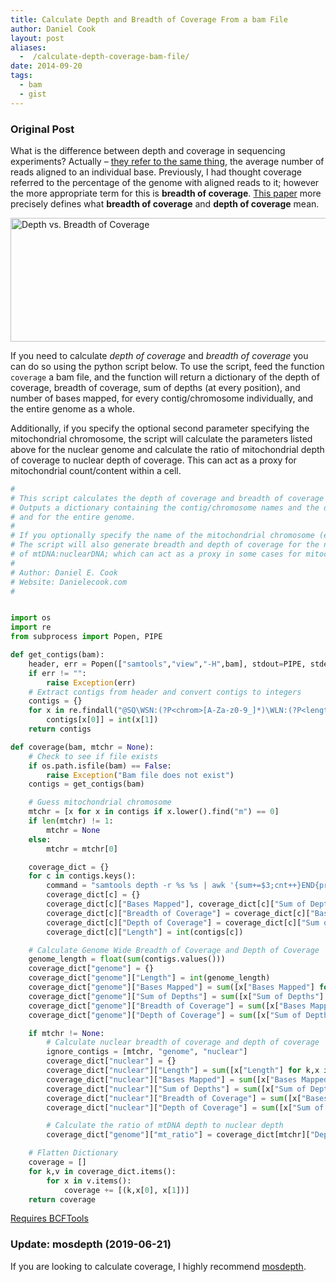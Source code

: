 ```yaml
---
title: Calculate Depth and Breadth of Coverage From a bam File
author: Daniel Cook
layout: post
aliases:
  -  /calculate-depth-coverage-bam-file/
date: 2014-09-20
tags:
  - bam
  - gist
---
```


### Original Post

What is the difference between depth and coverage in sequencing experiments? Actually &#8211; [they refer to the same thing][1], the average number of reads aligned to an individual base. Previously, I had thought coverage referred to the percentage of the genome with aligned reads to it; however the more appropriate term for this is **breadth of coverage**. [This paper][2] more precisely defines what **breadth of coverage** and **depth of coverage** mean.

<img src="/doc.png" alt="Depth vs. Breadth of Coverage" width="940" height="198" class="aligncenter size-large wp-image-805" />

If you need to calculate *depth of coverage* and *breadth of coverage* you can do so using the python script below. To use the script, feed the function `coverage` a bam file, and the function will return a dictionary of the depth of coverage, breadth of coverage, sum of depths (at every position), and number of bases mapped, for every contig/chromosome individually, and the entire genome as a whole.

Additionally, if you specify the optional second parameter specifying the mitochondrial chromosome, the script will calculate the parameters listed above for the nuclear genome and calculate the ratio of mitochondrial depth of coverage to nuclear depth of coverage. This can act as a proxy for mitochondrial count/content within a cell.

```python
#
# This script calculates the depth of coverage and breadth of coverage for a given bam. 
# Outputs a dictionary containing the contig/chromosome names and the depth and breadth of coverage for each
# and for the entire genome.
#
# If you optionally specify the name of the mitochondrial chromosome (e.g. mtDNA, chrM, chrMT)
# The script will also generate breadth and depth of coverage for the nuclear genome AND the ratio
# of mtDNA:nuclearDNA; which can act as a proxy in some cases for mitochondrial count within an individual.
# 
# Author: Daniel E. Cook
# Website: Danielecook.com
#


import os
import re
from subprocess import Popen, PIPE

def get_contigs(bam):
    header, err = Popen(["samtools","view","-H",bam], stdout=PIPE, stderr=PIPE).communicate()
    if err != "":
        raise Exception(err)
    # Extract contigs from header and convert contigs to integers
    contigs = {}
    for x in re.findall("@SQ\WSN:(?P<chrom>[A-Za-z0-9_]*)\WLN:(?P<length>[0-9]+)", header):
        contigs[x[0]] = int(x[1])
    return contigs

def coverage(bam, mtchr = None):
    # Check to see if file exists
    if os.path.isfile(bam) == False:
        raise Exception("Bam file does not exist")
    contigs = get_contigs(bam)

    # Guess mitochondrial chromosome
    mtchr = [x for x in contigs if x.lower().find("m") == 0]
    if len(mtchr) != 1:
        mtchr = None
    else:
        mtchr = mtchr[0]

    coverage_dict = {}
    for c in contigs.keys():
        command = "samtools depth -r %s %s | awk '{sum+=$3;cnt++}END{print cnt \"\t\" sum}'" % (c, bam)
        coverage_dict[c] = {}
        coverage_dict[c]["Bases Mapped"], coverage_dict[c]["Sum of Depths"] = map(int,Popen(command, stdout=PIPE, shell = True).communicate()[0].strip().split("\t"))
        coverage_dict[c]["Breadth of Coverage"] = coverage_dict[c]["Bases Mapped"] / float(contigs[c])
        coverage_dict[c]["Depth of Coverage"] = coverage_dict[c]["Sum of Depths"] / float(contigs[c])
        coverage_dict[c]["Length"] = int(contigs[c])

    # Calculate Genome Wide Breadth of Coverage and Depth of Coverage
    genome_length = float(sum(contigs.values()))
    coverage_dict["genome"] = {}
    coverage_dict["genome"]["Length"] = int(genome_length)
    coverage_dict["genome"]["Bases Mapped"] = sum([x["Bases Mapped"] for k, x in coverage_dict.iteritems() if k != "genome"])
    coverage_dict["genome"]["Sum of Depths"] = sum([x["Sum of Depths"] for k, x in coverage_dict.iteritems() if k != "genome"])
    coverage_dict["genome"]["Breadth of Coverage"] = sum([x["Bases Mapped"] for k, x in coverage_dict.iteritems() if k != "genome"]) / float(genome_length)
    coverage_dict["genome"]["Depth of Coverage"] = sum([x["Sum of Depths"] for k, x in coverage_dict.iteritems() if k != "genome"]) / float(genome_length)

    if mtchr != None:
        # Calculate nuclear breadth of coverage and depth of coverage
        ignore_contigs = [mtchr, "genome", "nuclear"]
        coverage_dict["nuclear"] = {}
        coverage_dict["nuclear"]["Length"] = sum([x["Length"] for k,x in coverage_dict.iteritems() if k not in ignore_contigs ])
        coverage_dict["nuclear"]["Bases Mapped"] = sum([x["Bases Mapped"] for k, x in coverage_dict.iteritems() if k not in ignore_contigs])
        coverage_dict["nuclear"]["Sum of Depths"] = sum([x["Sum of Depths"] for k, x in coverage_dict.iteritems() if k not in ignore_contigs])
        coverage_dict["nuclear"]["Breadth of Coverage"] = sum([x["Bases Mapped"] for k, x in coverage_dict.iteritems() if k not in ignore_contigs]) / float(coverage_dict["nuclear"]["Length"])
        coverage_dict["nuclear"]["Depth of Coverage"] = sum([x["Sum of Depths"] for k, x in coverage_dict.iteritems() if k not in ignore_contigs]) / float(coverage_dict["nuclear"]["Length"])

        # Calculate the ratio of mtDNA depth to nuclear depth
        coverage_dict["genome"]["mt_ratio"] = coverage_dict[mtchr]["Depth of Coverage"] / float(coverage_dict["nuclear"]["Depth of Coverage"])

    # Flatten Dictionary 
    coverage = []
    for k,v in coverage_dict.items():
        for x in v.items():
            coverage += [(k,x[0], x[1])]
    return coverage
```

[Requires BCFTools][3]

### Update: mosdepth (2019-06-21)

If you are looking to calculate coverage, I highly recommend [mosdepth](http://www.github.com/brentp/mosdepth).

 [1]: https://www.biostars.org/p/6571/#6574
 [2]: http://doi.org/10.1093/bib/bbu029
 [3]: http://samtools.github.io/bcftools/